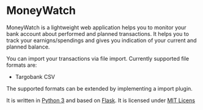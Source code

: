 # MoneyWatch

MoneyWatch is a lightweight web application helps you to monitor your bank account about performed and planned transactions. It helps you to track your earnigns/spendings and gives you indication of your current and planned balance. 

You can import your transactions via file import. Currently supported file formats are:
* Targobank CSV

The supported formats can be extended by implementing a import plugin.

It is written in [Python 3](https://www.python.org/) and based on [Flask](http://flask.pocoo.org/). It is licensed under [MIT Licens](/LICENSE)
